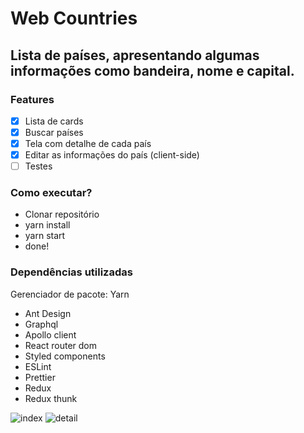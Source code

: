 # Web Countries 

## Lista de países, apresentando algumas informações como bandeira, nome e capital.

### Features

- [x] Lista de cards
- [x] Buscar países
- [x] Tela com detalhe de cada país
- [x] Editar as informações do país (client-side)
- [ ] Testes

### Como executar?

- Clonar repositório
- yarn install
- yarn start
- done!


### Dependências utilizadas

Gerenciador de pacote: Yarn

- Ant Design
- Graphql
- Apollo client
- React router dom
- Styled components
- ESLint
- Prettier
- Redux
- Redux thunk

![index](https://user-images.githubusercontent.com/37422938/112774566-7dd63980-9010-11eb-8152-41ef2bebbcf3.png)
![detail](https://user-images.githubusercontent.com/37422938/112774569-80389380-9010-11eb-9c37-f1ff04af6e07.png)
